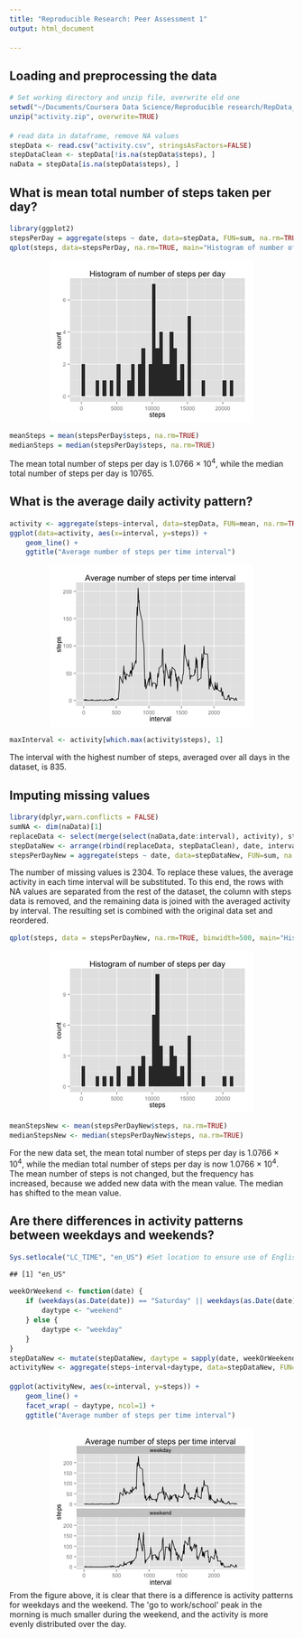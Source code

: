 ```yaml
---
title: "Reproducible Research: Peer Assessment 1"
output: html_document

---
```


## Loading and preprocessing the data

```r
# Set working directory and unzip file, overwrite old one
setwd("~/Documents/Coursera Data Science/Reproducible research/RepData_Peerassessment1")
unzip("activity.zip", overwrite=TRUE)

# read data in dataframe, remove NA values
stepData <- read.csv("activity.csv", stringsAsFactors=FALSE)
stepDataClean <- stepData[!is.na(stepData$steps), ]
naData = stepData[is.na(stepData$steps), ]
```

## What is mean total number of steps taken per day?

```r
library(ggplot2)
stepsPerDay = aggregate(steps ~ date, data=stepData, FUN=sum, na.rm=TRUE)
qplot(steps, data=stepsPerDay, na.rm=TRUE, main="Histogram of number of steps per day", binwidth=500)
```

<img src="figure/unnamed-chunk-2.png" title="plot of chunk unnamed-chunk-2" alt="plot of chunk unnamed-chunk-2" style="display: block; margin: auto;" />

```r
meanSteps = mean(stepsPerDay$steps, na.rm=TRUE)
medianSteps = median(stepsPerDay$steps, na.rm=TRUE)
```
The mean total number of steps per day is 1.0766 &times; 10<sup>4</sup>, while the median total number of steps per day is 10765.

## What is the average daily activity pattern?

```r
activity <- aggregate(steps~interval, data=stepData, FUN=mean, na.rm=TRUE)
ggplot(data=activity, aes(x=interval, y=steps)) + 
    geom_line() + 
    ggtitle("Average number of steps per time interval")
```

<img src="figure/unnamed-chunk-3.png" title="plot of chunk unnamed-chunk-3" alt="plot of chunk unnamed-chunk-3" style="display: block; margin: auto;" />

```r
maxInterval <- activity[which.max(activity$steps), 1]
```
The interval with the highest number of steps, averaged over all days in the dataset, is 835.

## Imputing missing values

```r
library(dplyr,warn.conflicts = FALSE)
sumNA <- dim(naData)[1]
replaceData <- select(merge(select(naData,date:interval), activity), steps, date, interval)
stepDataNew <- arrange(rbind(replaceData, stepDataClean), date, interval)
stepsPerDayNew = aggregate(steps ~ date, data=stepDataNew, FUN=sum, na.rm=TRUE)
```
The number of missing values is 2304. To replace these values, the average activity in each time interval will be substituted. To this end, the rows with NA values are separated from the rest of the dataset, the column with steps data is removed, and the remaining data is joined with the averaged activity by interval. The resulting set is combined with the original data set and reordered.

```r
qplot(steps, data = stepsPerDayNew, na.rm=TRUE, binwidth=500, main="Histogram of number of steps per day")
```

<img src="figure/unnamed-chunk-5.png" title="plot of chunk unnamed-chunk-5" alt="plot of chunk unnamed-chunk-5" style="display: block; margin: auto;" />

```r
meanStepsNew <- mean(stepsPerDayNew$steps, na.rm=TRUE)
medianStepsNew <- median(stepsPerDayNew$steps, na.rm=TRUE)
```
For the new data set, the mean total number of steps per day is 1.0766 &times; 10<sup>4</sup>, while the median total number of steps per day is now 1.0766 &times; 10<sup>4</sup>. The mean number of steps is not changed, but the frequency has increased, because we added new data with the mean value. The median has shifted to the mean value.

## Are there differences in activity patterns between weekdays and weekends?

```r
Sys.setlocale("LC_TIME", "en_US") #Set location to ensure use of English names for weekdays
```

```
## [1] "en_US"
```

```r
weekOrWeekend <- function(date) {
    if (weekdays(as.Date(date)) == "Saturday" || weekdays(as.Date(date)) == "Sunday") {
        daytype <- "weekend"
    } else {
        daytype <- "weekday"
    }
}
stepDataNew <- mutate(stepDataNew, daytype = sapply(date, weekOrWeekend))
activityNew <- aggregate(steps~interval+daytype, data=stepDataNew, FUN=mean, na.rm=TRUE)

ggplot(activityNew, aes(x=interval, y=steps)) + 
    geom_line() + 
    facet_wrap( ~ daytype, ncol=1) +
    ggtitle("Average number of steps per time interval")
```

<img src="figure/unnamed-chunk-6.png" title="plot of chunk unnamed-chunk-6" alt="plot of chunk unnamed-chunk-6" style="display: block; margin: auto;" />
From the figure above, it is clear that there is a difference is activity patterns for weekdays and the weekend. The 'go to work/school' peak in the morning is much smaller during the weekend, and the activity is more evenly distributed over the day.
